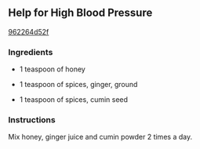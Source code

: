 ## Help for High Blood Pressure

[962264d52f](http://www.food.com/recipe/help-for-high-blood-pressure-258393)

### Ingredients

 - 1 teaspoon of honey

 - 1 teaspoon of spices, ginger, ground

 - 1 teaspoon of spices, cumin seed

### Instructions

Mix honey, ginger juice and cumin powder 2 times a day.